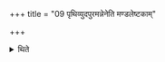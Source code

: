 +++
title = "09 पृथिव्युदपुरमन्नेनेति मण्डलेष्टकाम्"

+++

<details><summary>थिते</summary>

पृथिव्युदपुरमन्नेनेति मण्डलेष्टकाम् ९
</details>
